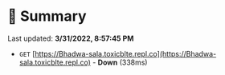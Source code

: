 # 📖 Summary
Last updated: **3/31/2022, 8:57:45 PM**

- `GET` [https://Bhadwa-sala.toxicblte.repl.co](https://Bhadwa-sala.toxicblte.repl.co) - **Down** (338ms)
